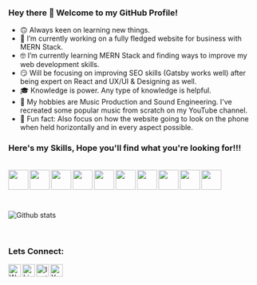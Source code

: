 ### Hey there 👋 Welcome to my GitHub Profile!

- 🙃 Always keen on learning new things.
- 😤 I’m currently working on a fully fledged website for business with MERN Stack.
- 🤓 I’m currently learning MERN Stack and finding ways to improve my web development skills.
- 😏 Will be focusing on improving SEO skills (Gatsby works well) after being expert on React and UX/UI & Designing as well.
- 🎓 Knowledge is power. Any type of knowledge is helpful.
- 🎵 My hobbies are Music Production and Sound Engineering. I've recreated some popular music from scratch on my YouTube channel.
- 🌚 Fun fact: Also focus on how the website going to look on the phone when held horizontally and in every aspect possible.


### Here's my Skills, Hope you'll find what you're looking for!!!
<br />
<div>
<img src="https://cdn.iconscout.com/icon/free/png-512/react-1-282599.png" width="40px" align="left" />
<img src="https://icon-library.com/images/node-js-icon/node-js-icon-8.jpg" width="40px" align="left"" />
<img src="https://toppng.com/uploads/preview/9kib-354x415-unnamed-mongodb-logo-sv-11562860723mgempnmrq3.png" width="40px" align="left" />
<img src="https://pngimage.net/wp-content/uploads/2018/05/express-js-png-5.png" width="40px" align="left" />
<img src="https://cdn.icon-icons.com/icons2/2108/PNG/512/javascript_icon_130900.png" width="40px" align="left" />
<img src="https://d2.alternativeto.net/dist/icons/ejs_142671.jpg?width=128&height=128&mode=crop&upscale=false" width="40px" align="left" />
<img src="https://cdn0.iconfinder.com/data/icons/social-network-7/50/22-512.png" width="40px" align="left" />
<img src="https://www.iconsdb.com/icons/preview/purple/css-xxl.png" width="40px" align="left" />
<img src="https://cdn3.iconfinder.com/data/icons/logos-and-brands-adobe/512/267_Python-512.png" width="40px" align="left" />
<img src="https://www.arkasoftwares.com/images/android/ux-ui-logo.png" width="40px" align="left" />
</div>
<br /><br /><br /><br />



![Github stats](https://github-readme-stats.vercel.app/api?username=adityapremsharma&theme=vue&show_icons=true)
<!-- ![ReadMe Card](https://github-readme-stats.vercel.app/api/pin/?username=adityapremsharma&repo=adityapremsharma.github.io) -->
<br />

### Lets Connect:

[<img align="left" alt="Website" width="25px" src="https://www.pngkit.com/png/detail/205-2055556_free-icons-png-web-icon-round-png.png" />][website]
[<img align="left" alt="LinkedIn" width="25px" src="https://www.flaticon.com/svg/static/icons/svg/174/174857.svg" />][linkedin]
[<img align="left" alt="Instagram" width="25px" src="https://upload.wikimedia.org/wikipedia/commons/thumb/a/a5/Instagram_icon.png/900px-Instagram_icon.png" />][instagram]
[<img align="left" alt="YouTube" width="25px" src="https://icons-for-free.com/iconfiles/png/512/tube+video+you+youtube+icon-1320185153402885670.png" />][youtube]
<br />

[website]: adityapremsharma.github.io
[linkedin]: https://www.linkedin.com/in/aditya-prem-sharma/
[instagram]: https://www.instagram.com/adityaprem99/
[youtube]: https://www.youtube.com/channel/UCU-FMXEoOjnbp72nL_a1XFA
